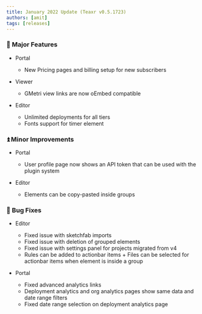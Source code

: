 ```yaml
---
title: January 2022 Update (Teaxr v0.5.1723)
authors: [amit]
tags: [releases]
---
```


### :rocket: Major Features

* Portal
    * New Pricing pages and billing setup for new subscribers

* Viewer
  * GMetri view links are now oEmbed compatible

* Editor
    * Unlimited deployments for all tiers     
    * Fonts support for timer element

### :arrow_double_up: Minor Improvements

* Portal
    * User profile page now shows an API token that can be used with the plugin system

* Editor
    * Elements can be copy-pasted inside groups

### :bug: Bug Fixes
* Editor
    * Fixed issue with sketchfab imports 
    * Fixed issue with deletion of grouped elements 
    * Fixed issue with settings panel for projects migrated from v4 
    * Rules can be added to actionbar items + Files can be selected for actionbar items when element is inside a group

* Portal
    * Fixed advanced analytics links 
    * Deployment analytics and org analytics pages show same data and date range filters 
    * Fixed date range selection on deployment analytics page



